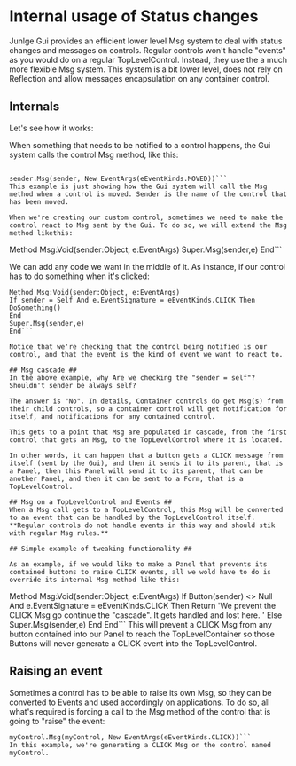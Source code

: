 # Internal usage of Status changes #
Junlge Gui provides an efficient lower level Msg system to deal with status changes and messages on controls. Regular controls won't handle "events" as you would do on a regular TopLevelControl. Instead, they use the a much more flexible Msg system. This system is a bit lower level, does not rely on Reflection and allow messages encapsulation on any container control.

## Internals ##

Let's see how it works:

When something that needs to be notified to a control happens, the Gui system calls the control Msg method, like this:

```

sender.Msg(sender, New EventArgs(eEventKinds.MOVED))```
This example is just showing how the Gui system will call the Msg method when a control is moved. Sender is the name of the control that has been moved.

When we're creating our custom control, sometimes we need to make the control react to Msg sent by the Gui. To do so, we will extend the Msg method likethis:

```
Method Msg:Void(sender:Object, e:EventArgs)
Super.Msg(sender,e)
End```

We can add any code we want in the middle of it. As instance, if our control has to do something when it's clicked:
```
Method Msg:Void(sender:Object, e:EventArgs)
If sender = Self And e.EventSignature = eEventKinds.CLICK Then
DoSomething()
End
Super.Msg(sender,e)
End```

Notice that we're checking that the control being notified is our control, and that the event is the kind of event we want to react to.

## Msg cascade ##
In the above example, why Are we checking the "sender = self"? Shouldn't sender be always self?

The answer is "No". In details, Container controls do get Msg(s) from their child controls, so a container control will get notification for itself, and notifications for any contained control.

This gets to a point that Msg are populated in cascade, from the first control that gets an Msg, to the TopLevelControl where it is located.

In other words, it can happen that a button gets a CLICK message from itself (sent by the Gui), and then it sends it to its parent, that is a Panel, then this Panel will send it to its parent, that can be another Panel, and then it can be sent to a Form, that is a TopLevelControl.

## Msg on a TopLevelControl and Events ##
When a Msg call gets to a TopLevelControl, this Msg will be converted to an event that can be handled by the TopLevelControl itself. **Regular controls do not handle events in this way and should stik with regular Msg rules.**

## Simple example of tweaking functionality ##

As an example, if we would like to make a Panel that prevents its contained buttons to raise CLICK events, all we wold have to do is override its internal Msg method like this:

```
Method Msg:Void(sender:Object, e:EventArgs)
If Button(sender) <> Null And e.EventSignature = eEventKinds.CLICK Then
Return  'We prevent the CLICK Msg go continue the "cascade". It gets handled and lost here. '
Else
Super.Msg(sender,e)
End
End```
This will prevent a CLICK Msg from any button contained into our Panel to reach the TopLevelContainer so those Buttons will never generate a CLICK event into the TopLevelControl.

## Raising an event ##
Sometimes a control has to be able to raise its own Msg, so they can be converted to Events and used accordingly on applications.
To do so, all what's required is forcing a call to the Msg method of the control that is going to "raise" the event:
```
myControl.Msg(myControl, New EventArgs(eEventKinds.CLICK))```
In this example, we're generating a CLICK Msg on the control named myControl.